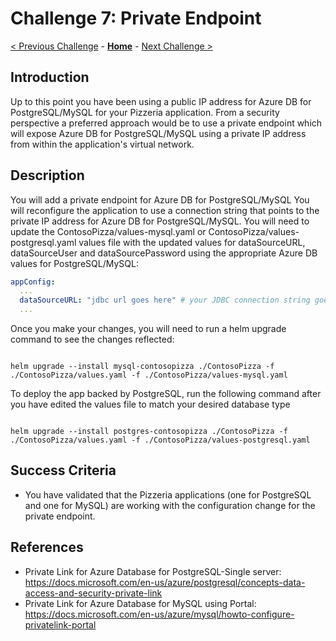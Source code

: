 # Challenge 7: Private Endpoint

[< Previous Challenge](./06-online-cutover-validation.md) - **[Home](../README.md)**  - [Next Challenge >](./08-replication.md)


## Introduction
Up to this point you have been using a public IP address for Azure DB for PostgreSQL/MySQL for your Pizzeria application. From a security perspective a preferred approach would be to use a private endpoint which will expose Azure DB for PostgreSQL/MySQL using a private IP address from within the application's virtual network.

## Description
You will add a private endpoint for Azure DB for PostgreSQL/MySQL
You will reconfigure the application to use a connection string that points to the private IP address for Azure DB for PostgreSQL/MySQL. You will need to update the ContosoPizza/values-mysql.yaml or ContosoPizza/values-postgresql.yaml values file with the updated values for dataSourceURL, dataSourceUser and dataSourcePassword using the appropriate Azure DB values for PostgreSQL/MySQL:
```yaml
appConfig:
  ...
  dataSourceURL: "jdbc url goes here" # your JDBC connection string goes here
  ...
```
Once you make your changes, you will need to run a helm upgrade command to see the changes reflected:
```shell

helm upgrade --install mysql-contosopizza ./ContosoPizza -f ./ContosoPizza/values.yaml -f ./ContosoPizza/values-mysql.yaml

```

To deploy the app backed by PostgreSQL, run the following command after you have edited the values file to match your desired database type

```shell

helm upgrade --install postgres-contosopizza ./ContosoPizza -f ./ContosoPizza/values.yaml -f ./ContosoPizza/values-postgresql.yaml

```

## Success Criteria

* You have validated that the Pizzeria applications (one for PostgreSQL and one for MySQL) are working with the configuration change for the private endpoint.

## References
* Private Link for Azure Database for PostgreSQL-Single server: https://docs.microsoft.com/en-us/azure/postgresql/concepts-data-access-and-security-private-link
* Private Link for Azure Database for MySQL using Portal: https://docs.microsoft.com/en-us/azure/mysql/howto-configure-privatelink-portal

